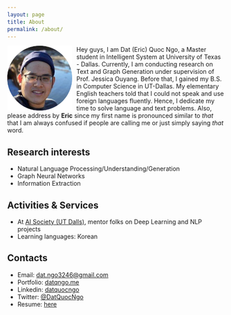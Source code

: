 ```yaml
---
layout: page
title: About
permalink: /about/
---
```


<img align="left" width="150" height="150" style="margin-right: 10px;" src="/assets/dat_head_shot.png">

Hey guys, I am Dat (Eric) Quoc Ngo, a Master student in Intelligent System at University of Texas - Dallas.
Currently, I am conducting research on Text and Graph Generation under supervision of Prof. Jessica Ouyang.
Before that, I gained my B.S. in Computer Science in UT-Dallas. My elementary English teachers told that
I could not speak and use foreign languages fluently. Hence, I dedicate my time to solve language and text
problems. Also, please address by **Eric** since my first name is pronounced similar to *that* that I am always confused if people are calling me or
just simply saying *that* word.

## Research interests
* Natural Language Processing/Understanding/Generation
* Graph Neural Networks
* Information Extraction

## Activities & Services
* At [AI Society (UT Dalls)](https://aisutd.org), mentor folks on Deep Learning and NLP projects
* Learning languages: Korean

## Contacts
* Email: [dat.ngo3246@gmail.com](mailto:dat.ngo3246@gmail.com)
* Portfolio: [datqngo.me](datqngo.me)
* Linkedin: [datquocngo](https://www.linkedin.com/in/datquocngo/)
* Twitter: [@DatQuocNgo](https://twitter.com/DatQuocNgo)
* Resume: [here](https://docs.google.com/document/d/1YCcqCXW5z3EjiIBQg1x4XaIw8mvjkniP/edit?usp=sharing&ouid=116313092587135272011&rtpof=true&sd=true)